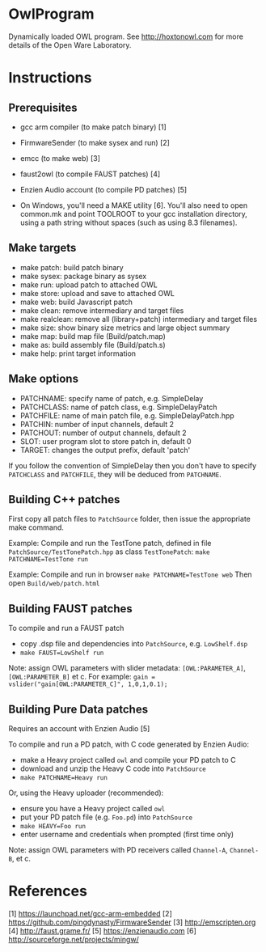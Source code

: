# OwlProgram
Dynamically loaded OWL program.
See http://hoxtonowl.com for more details of the Open Ware Laboratory.

# Instructions

## Prerequisites
* gcc arm compiler (to make patch binary) [1]
* FirmwareSender (to make sysex and run) [2]
* emcc (to make web) [3]
* faust2owl (to compile FAUST patches) [4]
* Enzien Audio account (to compile PD patches) [5]

* On Windows, you'll need a MAKE utility [6].  You'll also need to open common.mk and point TOOLROOT to your gcc installation directory, using a path string without spaces (such as using 8.3 filenames).

## Make targets
* make patch: build patch binary
* make sysex: package binary as sysex
* make run: upload patch to attached OWL
* make store: upload and save to attached OWL
* make web: build Javascript patch
* make clean: remove intermediary and target files
* make realclean: remove all (library+patch) intermediary and target files
* make size: show binary size metrics and large object summary
* make map: build map file (Build/patch.map)
* make as: build assembly file (Build/patch.s)
* make help: print target information

## Make options
* PATCHNAME: specify name of patch, e.g. SimpleDelay
* PATCHCLASS: name of patch class, e.g. SimpleDelayPatch
* PATCHFILE: name of main patch file, e.g. SimpleDelayPatch.hpp
* PATCHIN: number of input channels, default 2
* PATCHOUT: number of output channels, default 2
* SLOT: user program slot to store patch in, default 0
* TARGET: changes the output prefix, default 'patch'

If you follow the convention of SimpleDelay then you don't have to specify `PATCHCLASS` and `PATCHFILE`, they will be deduced from `PATCHNAME`.

## Building C++ patches
First copy all patch files to `PatchSource` folder, then issue the appropriate make command.

Example: Compile and run the TestTone patch, defined in file `PatchSource/TestTonePatch.hpp` as class `TestTonePatch`:
`make PATCHNAME=TestTone run`

Example: Compile and run in browser
`make PATCHNAME=TestTone web`
Then open `Build/web/patch.html`

## Building FAUST patches
To compile and run a FAUST patch
* copy .dsp file and dependencies into `PatchSource`, e.g. `LowShelf.dsp`
* `make FAUST=LowShelf run`

Note: assign OWL parameters with slider metadata: `[OWL:PARAMETER_A]`, `[OWL:PARAMETER_B]` et c. For example:
```gain = vslider("gain[OWL:PARAMETER_C]", 1,0,1,0.1);```

## Building Pure Data patches
Requires an account with Enzien Audio [5]

To compile and run a PD patch, with C code generated by Enzien Audio:
* make a Heavy project called `owl` and compile your PD patch to C
* download and unzip the Heavy C code into `PatchSource`
* `make PATCHNAME=Heavy run`

Or, using the Heavy uploader (recommended):
* ensure you have a Heavy project called `owl`
* put your PD patch file (e.g. `Foo.pd`) into `PatchSource`
* `make HEAVY=Foo run`
* enter username and credentials when prompted (first time only)

Note: assign OWL parameters with PD receivers called `Channel-A`, `Channel-B`, et c.

# References
[1] https://launchpad.net/gcc-arm-embedded
[2] https://github.com/pingdynasty/FirmwareSender
[3] http://emscripten.org
[4] http://faust.grame.fr/
[5] https://enzienaudio.com
[6] http://sourceforge.net/projects/mingw/
